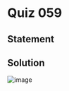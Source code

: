 # Quiz 059
## Statement

## Solution
![image](https://user-images.githubusercontent.com/111758436/230537016-1f71dcf5-ba8d-4fe8-9192-d61cfa915cfd.png)
